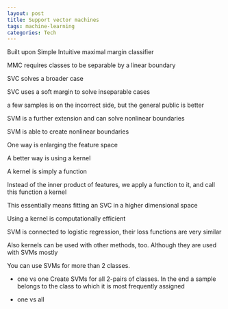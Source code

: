 ```yaml
---
layout: post
title: Support vector machines 
tags: machine-learning 
categories: Tech
--- 
```


Built upon Simple Intuitive maximal margin classifier 

MMC requires classes to be separable by a linear boundary

SVC solves a broader case 

SVC uses a soft margin to solve inseparable cases 

a few samples is on the incorrect side, but the general public is better

SVM is a further extension and can solve nonlinear boundaries

SVM is able to create nonlinear boundaries

One way is enlarging the feature space 

A better way is using a kernel 

A kernel is simply a function 

Instead of the inner product of features, we apply a function to it, and call this function a kernel 
 
This essentially means fitting an SVC in a higher dimensional space 

Using a kernel is computationally efficient


SVM is connected to logistic regression, their loss functions are very similar

Also kernels can be used with other methods, too. Although they are used with SVMs mostly 

You can use SVMs for more than 2 classes. 

+ one vs one
  Create SVMs for all 2-pairs of classes. In the end a sample belongs to the class to which it is most frequently assigned 
  
+ one vs all